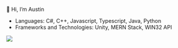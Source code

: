 👋 Hi, I’m Austin
 - Languages: C#, C++, Javascript, Typescript, Java, Python
 - Frameworks and Technologies: Unity, MERN Stack, WIN32 API

![](https://komarev.com/ghpvc/?username=AustinBray77)
